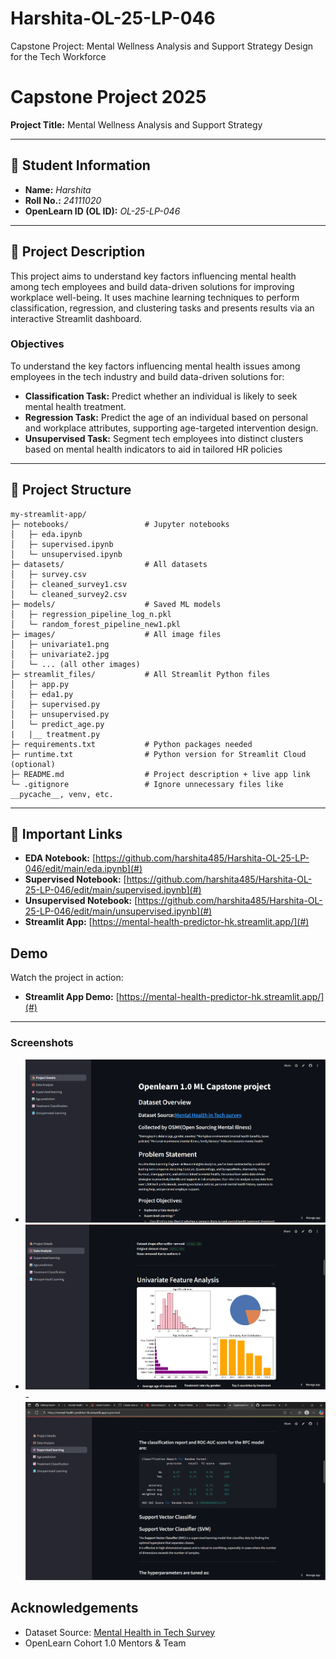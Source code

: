 # Harshita-OL-25-LP-046
Capstone Project: Mental Wellness Analysis and Support Strategy Design for the Tech Workforce
# Capstone Project 2025  
**Project Title:** Mental Wellness Analysis and Support Strategy  


---

## 🧾 Student Information  
- **Name:** *Harshita*  
- **Roll No.:** *24111020*  
- **OpenLearn ID (OL ID):** *OL-25-LP-046*  

---

## 📝 Project Description  
This project aims to understand key factors influencing mental health among tech employees and build data-driven solutions for improving workplace well-being. It uses machine learning techniques to perform classification, regression, and clustering tasks and presents results via an interactive Streamlit dashboard.

### **Objectives**
To understand the key factors influencing mental health issues among employees in the tech industry and
build data-driven solutions for:
- **Classification Task:** Predict whether an individual is likely to seek mental health treatment.
- **Regression Task:** Predict the age of an individual based on personal and workplace attributes, supporting age-targeted intervention design.
- **Unsupervised Task:** Segment tech employees into distinct clusters based on mental health indicators to aid in tailored HR policies

---

## 📂 Project Structure  
```
my-streamlit-app/
├─ notebooks/                 # Jupyter notebooks
│   ├─ eda.ipynb
│   ├─ supervised.ipynb
│   └─ unsupervised.ipynb
├─ datasets/                  # All datasets
│   ├─ survey.csv
│   ├─ cleaned_survey1.csv
│   └─ cleaned_survey2.csv
├─ models/                    # Saved ML models
│   ├─ regression_pipeline_log_n.pkl
│   └─ random_forest_pipeline_new1.pkl
├─ images/                    # All image files
│   ├─ univariate1.png
│   ├─ univariate2.jpg
│   └─ ... (all other images)
├─ streamlit_files/           # All Streamlit Python files
│   ├─ app.py
│   ├─ eda1.py
│   ├─ supervised.py
│   ├─ unsupervised.py
│   └─ predict_age.py
|   |__ treatment.py
├─ requirements.txt           # Python packages needed
├─ runtime.txt                # Python version for Streamlit Cloud (optional)
├─ README.md                  # Project description + live app link
└─ .gitignore                 # Ignore unnecessary files like __pycache__, venv, etc.

```

---

## 🔗 Important Links  
- **EDA Notebook:** [https://github.com/harshita485/Harshita-OL-25-LP-046/edit/main/eda.ipynb](#)
- **Supervised Notebook:** [https://github.com/harshita485/Harshita-OL-25-LP-046/edit/main/supervised.ipynb](#)
- **Unsupervised Notebook:** [https://github.com/harshita485/Harshita-OL-25-LP-046/edit/main/unsupervised.ipynb](#)
- **Streamlit App:** [https://mental-health-predictor-hk.streamlit.app/](#)  


## Demo  

Watch the project in action:  

- **Streamlit App Demo:** [https://mental-health-predictor-hk.streamlit.app/](#)  

---

### Screenshots  
- ![Dashboard Overview](dashboard.png)
- ![EDA Insights](eda.png)
-![ Model Results](model.png)




## Acknowledgements
- Dataset Source: [Mental Health in Tech Survey](https://www.kaggle.com/datasets/osmi/mental-health-in-tech-survey)
- OpenLearn Cohort 1.0 Mentors & Team
